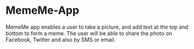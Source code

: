 # MemeMe-App
MemeMe app enables a user to take a picture, and add text at the top and bottom to form a meme. The user will be able to share the photo on Facebook, Twitter and also by SMS or email. 
